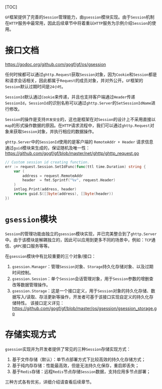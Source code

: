 
[TOC]

`GF`框架提供了完善的`Session`管理能力，由`gsession`模块实现。由于`Session`机制在`HTTP`服务中最常用，因此后续章节中将着重以`HTTP`服务为示例介绍`Session`的使用。

# 接口文档

https://godoc.org/github.com/gogf/gf/os/gsession

任何时候都可以通过`ghttp.Request`获取`Session`对象，因为`Cookie`和`Session`都是和请求会话相关，因此都属于`Request`的成员对象，并对外公开。`GF`框架的`Session`默认过期时间是`24小时`。

`SessionId`默认通过`Cookie`来传递，并且也支持客户端通过`Header`传递`SessionId`，`SessionId`的识别名称可以通过`ghttp.Server`的`SetSessionIdName`进行修改。

`Session`的操作是支持`并发安全`的，这也是框架在对`Session`的设计上不采用直接以`map`的形式操作数据的原因。在`HTTP`请求流程中，我们可以通过`ghttp.Request`对象来获取`Session`对象，并执行相应的数据操作。

`ghttp.Server`中的`SessionId`使用的是客户端的 `RemoteAddr + Header` 请求信息通过`guid`模块来生成的，保证随机及唯一性：https://github.com/gogf/gf/blob/master/net/ghttp/ghttp_request.go
```go
// Custom session id creating function.
err := request.Session.SetIdFunc(func(ttl time.Duration) string {
    var (
        address = request.RemoteAddr
        header  = fmt.Sprintf("%v", request.Header)
    )
    intlog.Print(address, header)
    return guid.S([]byte(address), []byte(header))
})
```

# `gsession`模块

`Session`的管理功能由独立的`gsession`模块实现，并已完美整合到了`ghttp.Server`中。由于该模块是解耦独立的，因此可以应用到更多不同的场景中，例如：`TCP`通信、`gRPC`接口服务等等。

在`gsession`模块中有比较重要的三个对象/接口：
1. `gsession.Manager`：管理`Session`对象、`Storage`持久化存储对象、以及过期时间控制。
1. `gsession.Session`：单个`Session`会话管理对象，用于`Session`参数的增删查改等数据管理操作。
1. `gsession.Storage`：这是一个接口定义，用于`Session`对象的持久化存储、数据写入/读取、存活更新等操作，开发者可基于该接口实现自定义的持久化存储特性。
该接口定义详见：https://github.com/gogf/gf/blob/master/os/gsession/gsession_storage.go
    

# 存储实现方式

`gsession`实现并为开发者提供了常见的三种`Session`存储实现方式：

1. 基于文件存储（默认）：单节点部署方式下比较高效的持久化存储方式；
1. 基于纯内存存储：性能最高效，但是无法持久化保存，重启即丢失；
1. 基于`Redis`存储：远程`Redis`节点存储`Session`数据，支持应用多节点部署；

三种方式各有优劣，详细介绍请查看后续章节。
